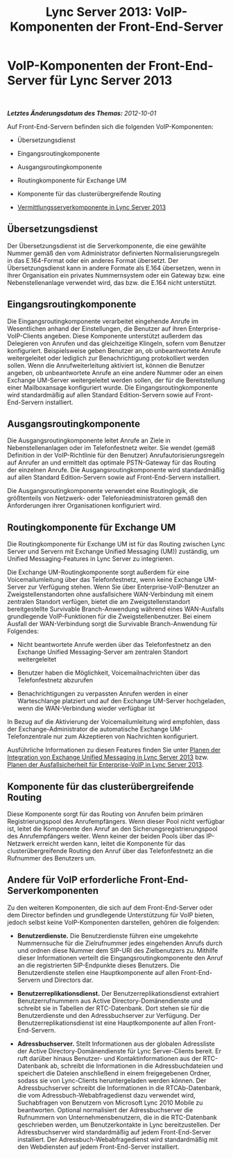 ﻿---
title: 'Lync Server 2013: VoIP-Komponenten der Front-End-Server'
TOCTitle: VoIP-Komponenten der Front-End-Server
ms:assetid: 310e81a7-da45-47d4-95d0-92837e386502
ms:mtpsurl: https://technet.microsoft.com/de-de/library/Gg425812(v=OCS.15)
ms:contentKeyID: 49293587
ms.date: 05/19/2016
mtps_version: v=OCS.15
ms.translationtype: HT
---

# VoIP-Komponenten der Front-End-Server für Lync Server 2013

 

_**Letztes Änderungsdatum des Themas:** 2012-10-01_

Auf Front-End-Servern befinden sich die folgenden VoIP-Komponenten:

  - Übersetzungsdienst

  - Eingangsroutingkomponente

  - Ausgangsroutingkomponente

  - Routingkomponente für Exchange UM

  - Komponente für das clusterübergreifende Routing

  - [Vermittlungsserverkomponente in Lync Server 2013](lync-server-2013-mediation-server-component.md)

## Übersetzungsdienst

Der Übersetzungsdienst ist die Serverkomponente, die eine gewählte Nummer gemäß den vom Administrator definierten Normalisierungsregeln in das E.164-Format oder ein anderes Format übersetzt. Der Übersetzungsdienst kann in andere Formate als E.164 übersetzen, wenn in Ihrer Organisation ein privates Nummernsystem oder ein Gateway bzw. eine Nebenstellenanlage verwendet wird, das bzw. die E.164 nicht unterstützt.

## Eingangsroutingkomponente

Die Eingangsroutingkomponente verarbeitet eingehende Anrufe im Wesentlichen anhand der Einstellungen, die Benutzer auf ihren Enterprise-VoIP-Clients angeben. Diese Komponente unterstützt außerdem das Delegieren von Anrufen und das gleichzeitige Klingeln, sofern vom Benutzer konfiguriert. Beispielsweise geben Benutzer an, ob unbeantwortete Anrufe weitergeleitet oder lediglich zur Benachrichtigung protokolliert werden sollen. Wenn die Anrufweiterleitung aktiviert ist, können die Benutzer angeben, ob unbeantwortete Anrufe an eine andere Nummer oder an einen Exchange UM-Server weitergeleitet werden sollen, der für die Bereitstellung einer Mailboxansage konfiguriert wurde. Die Eingangsroutingkomponente wird standardmäßig auf allen Standard Edition-Servern sowie auf Front-End-Servern installiert.

## Ausgangsroutingkomponente

Die Ausgangsroutingkomponente leitet Anrufe an Ziele in Nebenstellenanlagen oder im Telefonfestnetz weiter. Sie wendet (gemäß Definition in der VoIP-Richtlinie für den Benutzer) Anrufautorisierungsregeln auf Anrufer an und ermittelt das optimale PSTN-Gateway für das Routing der einzelnen Anrufe. Die Ausgangsroutingkomponente wird standardmäßig auf allen Standard Edition-Servern sowie auf Front-End-Servern installiert.

Die Ausgangsroutingkomponente verwendet eine Routinglogik, die größtenteils von Netzwerk- oder Telefonieadministratoren gemäß den Anforderungen ihrer Organisationen konfiguriert wird.

## Routingkomponente für Exchange UM

Die Routingkomponente für Exchange UM ist für das Routing zwischen Lync Server und Servern mit Exchange Unified Messaging (UM)) zuständig, um Unified Messaging-Features in Lync Server zu integrieren.

Die Exchange UM-Routingkomponente sorgt außerdem für eine Voicemailumleitung über das Telefonfestnetz, wenn keine Exchange UM-Server zur Verfügung stehen. Wenn Sie über Enterprise-VoIP-Benutzer an Zweigstellenstandorten ohne ausfallsichere WAN-Verbindung mit einem zentralen Standort verfügen, bietet die am Zweigstellenstandort bereitgestellte Survivable Branch-Anwendung während eines WAN-Ausfalls grundlegende VoIP-Funktionen für die Zweigstellenbenutzer. Bei einem Ausfall der WAN-Verbindung sorgt die Survivable Branch-Anwendung für Folgendes:

  - Nicht beantwortete Anrufe werden über das Telefonfestnetz an den Exchange Unified Messaging-Server am zentralen Standort weitergeleitet

  - Benutzer haben die Möglichkeit, Voicemailnachrichten über das Telefonfestnetz abzurufen

  - Benachrichtigungen zu verpassten Anrufen werden in einer Warteschlange platziert und auf den Exchange UM-Server hochgeladen, wenn die WAN-Verbindung wieder verfügbar ist

In Bezug auf die Aktivierung der Voicemailumleitung wird empfohlen, dass der Exchange-Administrator die automatische Exchange UM-Telefonzentrale nur zum Akzeptieren von Nachrichten konfiguriert.

Ausführliche Informationen zu diesen Features finden Sie unter [Planen der Integration von Exchange Unified Messaging in Lync Server 2013](lync-server-2013-planning-for-exchange-unified-messaging-integration.md) bzw. [Planen der Ausfallsicherheit für Enterprise-VoIP in Lync Server 2013](lync-server-2013-planning-for-enterprise-voice-resiliency.md).

## Komponente für das clusterübergreifende Routing

Diese Komponente sorgt für das Routing von Anrufen beim primären Registrierungspool des Anrufempfängers. Wenn dieser Pool nicht verfügbar ist, leitet die Komponente den Anruf an den Sicherungsregistrierungspool des Anrufempfängers weiter. Wenn keiner der beiden Pools über das IP-Netzwerk erreicht werden kann, leitet die Komponente für das clusterübergreifende Routing den Anruf über das Telefonfestnetz an die Rufnummer des Benutzers um.

## Andere für VoIP erforderliche Front-End-Serverkomponenten

Zu den weiteren Komponenten, die sich auf dem Front-End-Server oder dem Director befinden und grundlegende Unterstützung für VoIP bieten, jedoch selbst keine VoIP-Komponenten darstellen, gehören die folgenden:

  - **Benutzerdienste.** Die Benutzerdienste führen eine umgekehrte Nummernsuche für die Zielrufnummer jedes eingehenden Anrufs durch und ordnen diese Nummer dem SIP-URI des Zielbenutzers zu. Mithilfe dieser Informationen verteilt die Eingangsroutingkomponente den Anruf an die registrierten SIP-Endpunkte dieses Benutzers. Die Benutzerdienste stellen eine Hauptkomponente auf allen Front-End-Servern und Directors dar.

  - **Benutzerreplikationsdienst.** Der Benutzerreplikationsdienst extrahiert Benutzerrufnummern aus Active Directory-Domänendienste und schreibt sie in Tabellen der RTC-Datenbank. Dort stehen sie für die Benutzerdienste und den Adressbuchserver zur Verfügung. Der Benutzerreplikationsdienst ist eine Hauptkomponente auf allen Front-End-Servern.

  - **Adressbuchserver.** Stellt Informationen aus der globalen Adressliste der Active Directory-Domänendienste für Lync Server-Clients bereit. Er ruft darüber hinaus Benutzer- und Kontaktinformationen aus der RTC-Datenbank ab, schreibt die Informationen in die Adressbuchdateien und speichert die Dateien anschließend in einem freigegebenen Ordner, sodass sie von Lync-Clients heruntergeladen werden können. Der Adressbuchserver schreibt die Informationen in die RTCAb-Datenbank, die vom Adressbuch-Webabfragedienst dazu verwendet wird, Suchabfragen von Benutzern von Microsoft Lync 2010 Mobile zu beantworten. Optional normalisiert der Adressbuchserver die Rufnummern von Unternehmensbenutzern, die in die RTC-Datenbank geschrieben werden, um Benutzerkontakte in Lync bereitzustellen. Der Adressbuchserver wird standardmäßig auf jedem Front-End-Server installiert. Der Adressbuch-Webabfragedienst wird standardmäßig mit den Webdiensten auf jedem Front-End-Server installiert.

